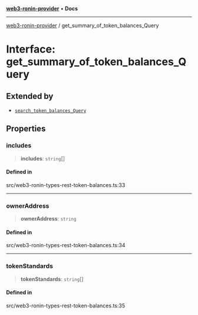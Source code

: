 [**web3-ronin-provider**](../README.md) • **Docs**

***

[web3-ronin-provider](../globals.md) / get\_summary\_of\_token\_balances\_Query

# Interface: get\_summary\_of\_token\_balances\_Query

## Extended by

- [`search_token_balances_Query`](search_token_balances_Query.md)

## Properties

### includes

> **includes**: `string`[]

#### Defined in

src/web3-ronin-types-rest-token-balances.ts:33

***

### ownerAddress

> **ownerAddress**: `string`

#### Defined in

src/web3-ronin-types-rest-token-balances.ts:34

***

### tokenStandards

> **tokenStandards**: `string`[]

#### Defined in

src/web3-ronin-types-rest-token-balances.ts:35
